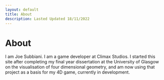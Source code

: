 ```yaml
---
layout: default
title: About
description: Lasted Updated 18/11/2022
---
```


# About

I am Joe Subbiani. I am a game developer at Climax Studios.
I started this site after completing my final year dissertation at the University of Glasgow on the visualisation of four dimensional geometry, and am now using that project as a basis for my 4D game, currently in development.